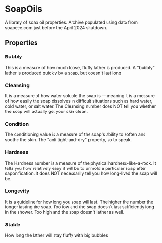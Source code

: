 # SoapOils

A library of soap oil properties. Archive populated using data from soapeee.com just before the April 2024 shutdown.

## Properties

### Bubbly
This is a measure of how much loose, fluffy lather is produced. A "bubbly" lather is produced quickly by a soap, but doesn't last long

### Cleansing
It is a measure of how water soluble the soap is -- meaning it is a measure of how easily the soap dissolves in difficult situations such as hard water, cold water, or salt water. The Cleansing number does NOT tell you whether the soap will actually get your skin clean.

### Condition
The conditioning value is a measure of the soap's ability to soften and soothe the skin. The "anti tight-and-dry" property, so to speak.

### Hardness
The Hardness number is a measure of the physical hardness-like-a-rock. It tells you how relatively easy it will be to unmold a particular soap after saponification. It does NOT necessarily tell you how long-lived the soap will be.

### Longevity
It is a guideline for how long you soap will last. The higher the number the longer lasting the soap. Too low and the soap doesn't last sufficiently long in the shower. Too high and the soap doesn't lather as well.

### Stable
How long the lather will stay fluffy with big bubbles